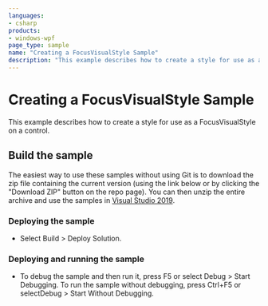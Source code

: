 ```yaml
---
languages:
- csharp
products:
- windows-wpf
page_type: sample
name: "Creating a FocusVisualStyle Sample"        
description: "This example describes how to create a style for use as a FocusVisualStyle on a control."
---
```


# Creating a FocusVisualStyle Sample
This example describes how to create a style for use as a FocusVisualStyle on a control.

## Build the sample
The easiest way to use these samples without using Git is to download the zip file containing the current version (using the link below or by clicking the "Download ZIP" button on the repo page). You can then unzip the entire archive and use the samples in [Visual Studio 2019](https://www.visualstudio.com/wpf-vs).

### Deploying the sample
- Select Build > Deploy Solution. 

### Deploying and running the sample
- To debug the sample and then run it, press F5 or select Debug >  Start Debugging. To run the sample without debugging, press Ctrl+F5 or selectDebug > Start Without Debugging. 



